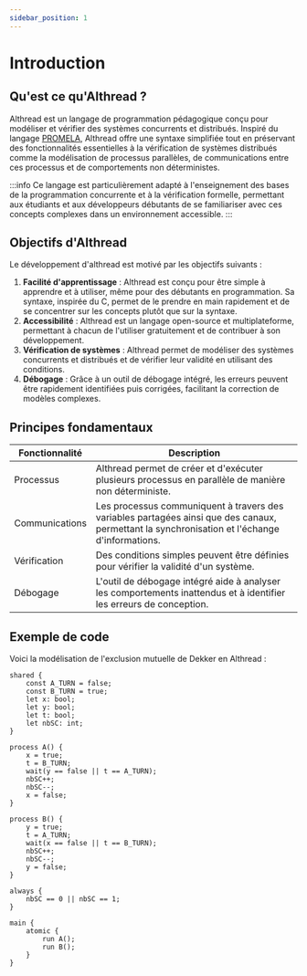 ```yaml
---
sidebar_position: 1
---
```


# Introduction

## Qu'est ce qu'Althread ?

Althread est un langage de programmation pédagogique conçu pour modéliser et vérifier des systèmes concurrents et distribués. Inspiré du langage [PROMELA](https://fr.wikipedia.org/wiki/PROMELA), Althread offre une syntaxe simplifiée tout en préservant des fonctionnalités essentielles à la vérification de systèmes distribués comme la modélisation de processus parallèles, de communications entre ces processus et de comportements non déterministes.

:::info
Ce langage est particulièrement adapté à l'enseignement des bases de la programmation concurrente et à la vérification formelle, permettant aux étudiants et aux développeurs débutants de se familiariser avec ces concepts complexes dans un environnement accessible.
:::

## Objectifs d'Althread

Le développement d'althread est motivé par les objectifs suivants :
1. **Facilité d'apprentissage** : Althread est conçu pour être simple à apprendre et à utiliser, même pour des débutants en programmation. Sa syntaxe, inspirée du C, permet de le prendre en main rapidement et de se concentrer sur les concepts plutôt que sur la syntaxe.
2. **Accessibilité** : Althread est un langage open-source et multiplateforme, permettant à chacun de l'utiliser gratuitement et de contribuer à son développement. 
3. **Vérification de systèmes** : Althread permet de modéliser des systèmes concurrents et distribués et de vérifier leur validité en utilisant des conditions.
4. **Débogage** : Grâce à un outil de débogage intégré, les erreurs peuvent être rapidement identifiées puis corrigées, facilitant la correction de modèles complexes.

## Principes fondamentaux

| Fonctionnalité | Description                                                                                                                                   |
| -------------- | --------------------------------------------------------------------------------------------------------------------------------------------- |
| Processus      | Althread permet de créer et d'exécuter plusieurs processus en parallèle de manière non déterministe.                                          |
| Communications | Les processus communiquent à travers des variables partagées ainsi que des canaux, permettant la synchronisation et l'échange d'informations. |
| Vérification   | Des conditions simples peuvent être définies pour vérifier la validité d'un système.                                                          |
| Débogage       | L'outil de débogage intégré aide à analyser les comportements inattendus et à identifier les erreurs de conception.                           |

## Exemple de code

Voici la modélisation de l'exclusion mutuelle de Dekker en Althread :

```
shared {
    const A_TURN = false;
    const B_TURN = true;
    let x: bool;
    let y: bool;
    let t: bool;
    let nbSC: int;
}

process A() {
    x = true;
    t = B_TURN;
    wait(y == false || t == A_TURN);
    nbSC++;
    nbSC--;
    x = false;
}

process B() {
    y = true;
    t = A_TURN;
    wait(x == false || t == B_TURN);
    nbSC++;
    nbSC--;
    y = false;
}

always {
    nbSC == 0 || nbSC == 1;
}

main {
    atomic {
        run A();
        run B();
    }
}
```